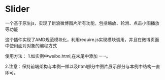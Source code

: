 # Slider
一个基于原生js，实现了新浪微博图片所有功能，包括缩放、轮滑、点击小图播放等功能</br>

这个插件实现了AMD规范模块化，利用require.js实现模块调用，并且在微博页面中使用面对对象的编程方式</br>

使用方法：
1.如实例中weibo.html,在末尾中添加
···<script src="js/lib/r.js" data-main="js/page/weibo"></script>···。</br>

2.注意：保持前端架构与本例一样以及html部分中图片展示部分与本例中结构一直即可。</br>

